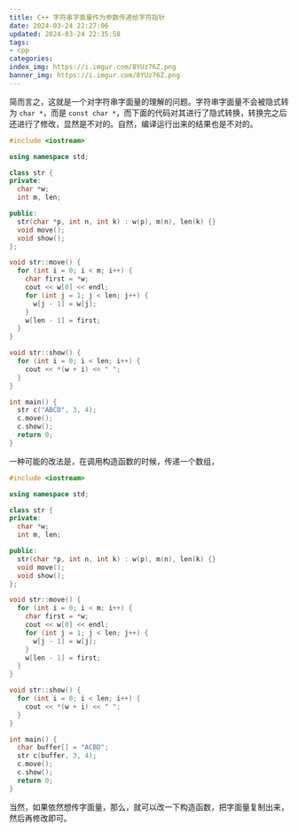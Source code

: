 ```yaml
---
title: C++ 字符串字面量作为参数传递给字符指针
date: 2024-03-24 22:27:06
updated: 2024-03-24 22:35:58
tags:
- cpp
categories:
index_img: https://i.imgur.com/8YUz76Z.png
banner_img: https://i.imgur.com/8YUz76Z.png
---
```


简而言之，这就是一个对字符串字面量的理解的问题。字符串字面量不会被隐式转为 `char *`，而是 `const char *`，而下面的代码对其进行了隐式转换，转换完之后还进行了修改，显然是不对的。自然，编译运行出来的结果也是不对的。

```cpp
#include <iostream>

using namespace std;

class str {
private:
  char *w;
  int m, len;

public:
  str(char *p, int n, int k) : w(p), m(n), len(k) {}
  void move();
  void show();
};

void str::move() {
  for (int i = 0; i < m; i++) {
    char first = *w;
    cout << w[0] << endl;
    for (int j = 1; j < len; j++) {
      w[j - 1] = w[j];
    }
    w[len - 1] = first;
  }
}

void str::show() {
  for (int i = 0; i < len; i++) {
    cout << *(w + i) << " ";
  }
}

int main() {
  str c("ABCD", 3, 4);
  c.move();
  c.show();
  return 0;
}
```

一种可能的改法是，在调用构造函数的时候，传递一个数组，

```cpp
#include <iostream>

using namespace std;

class str {
private:
  char *w;
  int m, len;

public:
  str(char *p, int n, int k) : w(p), m(n), len(k) {}
  void move();
  void show();
};

void str::move() {
  for (int i = 0; i < m; i++) {
    char first = *w;
    cout << w[0] << endl;
    for (int j = 1; j < len; j++) {
      w[j - 1] = w[j];
    }
    w[len - 1] = first;
  }
}

void str::show() {
  for (int i = 0; i < len; i++) {
    cout << *(w + i) << " ";
  }
}

int main() {
  char buffer[] = "ACBD";
  str c(buffer, 3, 4);
  c.move();
  c.show();
  return 0;
}
```

当然，如果依然想传字面量，那么，就可以改一下构造函数，把字面量复制出来，然后再修改即可。



